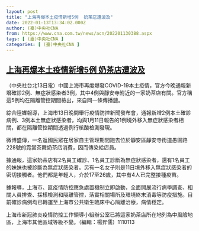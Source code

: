 ```yaml
---
layout: post
title: "上海再爆本土疫情新增5例  奶茶店遭波及"
date: 2022-01-13T13:34:02.000Z
author: (臺)中央社CNA
from: https://www.cna.com.tw/news/acn/202201130388.aspx
tags: [ (臺)中央社CNA ]
categories: [ (臺)中央社CNA ]
---
```

<!--1642080842000-->
[上海再爆本土疫情新增5例  奶茶店遭波及](https://www.cna.com.tw/news/acn/202201130388.aspx)
------

<div>
<div></div><div><p>（中央社台北13日電）中國上海市再度爆發COVID-19本土疫情，官方今晚通報新增確診2例、無症狀感染者3例，其中4例與靜安寺附近的一家奶茶店有關。官方稱這5例均在隔離管控期間檢出，來自同一條傳播鏈。</p><p>綜合陸媒報導，上海市13日晚間舉行疫情防控新聞發布會，通報新增2例本土確診病例、3例本土無症狀感染者，均與1月11日報告的1例境外移入無症狀感染者相關，都在隔離管控期間透過例行核酸檢測發現。</p><p>微博盛傳，一名返國民眾在居家自主管理期間跑去位於靜安區靜安寺街道愚園路228號的霓裳茶舞奶茶店消費，因而傳染給店員。</p><p>據通報，這家奶茶店有2名員工確診、1名員工診斷為無症狀感染者，還有1名員工的妹妹也被診斷為無症狀感染者。另有一名女子則是11日境外移入無症狀感染者的密切接觸者。他們都是年輕人，介於17至26歲，其中有4人已完整接種疫苗。</p><p>據報導，上海市、區疫情防控應急處置機制立即啟動，全面開展流行病學調查、相關人員排查、採樣檢測和隔離管控，落實相關場所及環境終末消毒等防疫措施。目前確診病例均已轉運至上海市公共衛生臨床中心隔離治療，病情穩定。</p><p>上海市新冠肺炎疫情防控工作領導小組辦公室已將這家奶茶店所在地列為中風險地區，上海市其他區域等級不變。（編輯：楊昇儒）1110113</p></div>
</div>
